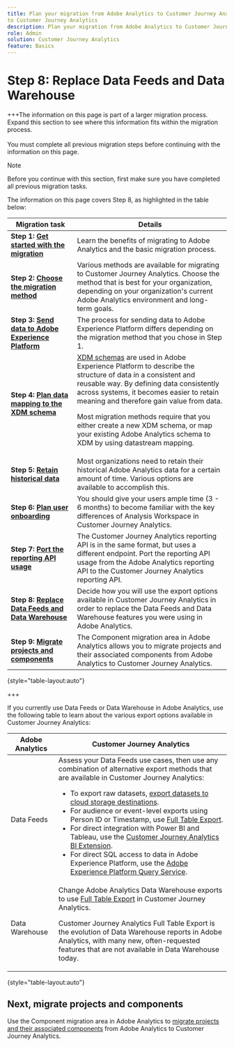 ```yaml
---
title: Plan your migration from Adobe Analytics to Customer Journey Analytics
to Customer Journey Analytics
description: Plan your migration from Adobe Analytics to Customer Journey Analytics
role: Admin
solution: Customer Journey Analytics
feature: Basics
---
```

# Step 8: Replace Data Feeds and Data Warehouse

+++The information on this page is part of a larger migration process. Expand this section to see where this information fits within the migration process. </br></br>You must complete all previous migration steps before continuing with the information on this page.

>[!NOTE]
>
>Before you continue with this section, first make sure you have completed all previous migration tasks.
>
>The information on this page covers Step 8, as highlighted in the table below: 
>
>| Migration task | Details |
>|---------|----------|
>| **Step 1: [Get started with the migration](/help/getting-started/cja-migration/cja-migration-getstarted.md)** | Learn the benefits of migrating to Adobe Analytics and the basic migration process. |
>| **Step 2: [Choose the migration method](/help/getting-started/cja-migration/cja-migration-method.md)** | Various methods are available for migrating to Customer Journey Analytics. Choose the method that is best for your organization, depending on your organization's current Adobe Analytics environment and long-term goals. | 
>| **Step 3: [Send data to Adobe Experience Platform](/help/getting-started/cja-migration/cja-migration-send-to-platform.md)** | The process for sending data to Adobe Experience Platform differs depending on the migration method that you chose in Step 1. | 
>| **Step 4: [Plan data mapping to the XDM schema](/help/getting-started/cja-migration/cja-migration-xdm.md)** | [XDM schemas](https://experienceleague.adobe.com/en/docs/experience-platform/xdm/home#xdm-schemas) are used in Adobe Experience Platform to describe the structure of data in a consistent and reusable way. By defining data consistently across systems, it becomes easier to retain meaning and therefore gain value from data.<p>Most migration methods require that you either create a new XDM schema, or map your existing Adobe Analytics schema to XDM by using datastream mapping.</p>  |
>| **Step 5: [Retain historical data](/help/getting-started/cja-migration/cja-migration-historical-data.md)** | Most organizations need to retain their historical Adobe Analytics data for a certain amount of time. Various options are available to accomplish this. | 
>| **Step 6: [Plan user onboarding](/help/getting-started/cja-migration/cja-migration-onboarding.md)** | You should give your users ample time (3 - 6 months) to become familiar with the key differences of Analysis Workspace in Customer Journey Analytics. | 
>| **Step 7: [Port the reporting API usage](/help/getting-started/cja-migration/cja-migration-api.md)** | The Customer Journey Analytics reporting API is in the same format, but uses a different endpoint. Port the reporting API usage from the Adobe Analytics reporting API to the Customer Journey Analytics reporting API. | 
>| <span class="preview">**Step 8: [Replace Data Feeds and Data Warehouse](/help/getting-started/cja-migration/cja-migration-export-options.md)**</span> | <span class="preview">Decide how you will use the export options available in Customer Journey Analytics in order to replace the Data Feeds and Data Warehouse features you were using in Adobe Analytics.</span>  |
>| **Step 9: [Migrate projects and components](/help/getting-started/cja-migration/cja-migration-projects.md)** | The Component migration area in Adobe Analytics allows you to migrate projects and their associated components from Adobe Analytics to Customer Journey Analytics.  |
>
>{style="table-layout:auto"}

+++

If you currently use Data Feeds or Data Warehouse in Adobe Analytics, use the following table to learn about the various export options available in Customer Journey Analytics:

| Adobe Analytics | Customer Journey Analytics | 
|---------|----------|
| Data Feeds | Assess your Data Feeds use cases, then use any combination of alternative export methods that are available in Customer Journey Analytics: <ul><li>To export raw datasets, [export datasets to cloud storage destinations](https://experienceleague.adobe.com/en/docs/experience-platform/destinations/ui/activate/export-datasets).​</li><li>For audience or event-level exports using Person ID or Timestamp, use [Full Table Export](/help/analysis-workspace/export/export-cloud.md).​</li><li>For direct integration with Power BI and Tableau, use the [Customer Journey Analytics BI Extension](https://experienceleague.adobe.com/en/docs/analytics-platform/using/cja-dataviews/bi-extension).​</li><li>For direct SQL access to data in Adobe Experience Platform, use the [Adobe Experience Platform Query Service](https://experienceleague.adobe.com/en/docs/experience-platform/query/home).</li></ul> | 
| Data Warehouse | Change Adobe Analytics Data Warehouse exports to use [Full Table Export](/help/analysis-workspace/export/export-cloud.md) in Customer Journey Analytics.<p>Customer Journey Analytics Full Table Export is the evolution of Data Warehouse reports in Adobe Analytics, with many new, often-requested features that are not available in Data Warehouse today.</p> | 

{style="table-layout:auto"}

## Next, migrate projects and components

Use the Component migration area in Adobe Analytics to [migrate projects and their associated components](/help/getting-started/cja-migration/cja-migration-projects.md) from Adobe Analytics to Customer Journey Analytics. 
